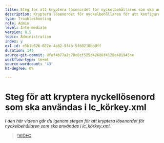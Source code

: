 ```yaml
---
title: Steg för att kryptera lösenordet för nyckelbehållaren som ska användas i lc_körkey.xml
description: Kryptera lösenordet för nyckelbehållaren för att konfigurera i filen lc_körkey.xml
type: Troubleshooting
role: Admin
level: Intermediate
version: 6.5
topic: Administration
index: y
exl-id: e5b1b526-022e-4a82-9f4b-5f60210bb9ff
duration: 145
source-git-commit: 9fef4b77a2c70c8cf525d42686f4120e481945ee
workflow-type: tm+mt
source-wordcount: '43'
ht-degree: 0%

---
```


# Steg för att kryptera nyckellösenord som ska användas i lc_körkey.xml

*I den här videon går du igenom stegen för att kryptera lösenordet för nyckelbehållaren som ska användas i lc_körkey.xml.*

>[!VIDEO](https://video.tv.adobe.com/v/335538?quality=12&learn=on)
